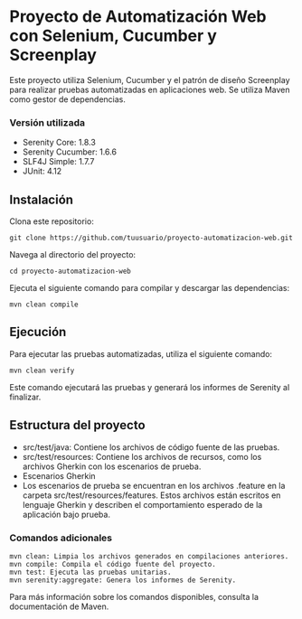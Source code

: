 
# Proyecto de Automatización Web con Selenium, Cucumber y Screenplay

Este proyecto utiliza Selenium, Cucumber y el patrón de diseño Screenplay para realizar pruebas automatizadas en aplicaciones web. Se utiliza Maven como gestor de dependencias.

### Versión utilizada

- Serenity Core: 1.8.3
- Serenity Cucumber: 1.6.6
- SLF4J Simple: 1.7.7
- JUnit: 4.12

## Instalación
Clona este repositorio:

```
git clone https://github.com/tuusuario/proyecto-automatizacion-web.git

```

Navega al directorio del proyecto:

```
cd proyecto-automatizacion-web
```
Ejecuta el siguiente comando para compilar y descargar las dependencias:

```
mvn clean compile
```

## Ejecución
Para ejecutar las pruebas automatizadas, utiliza el siguiente comando:

```
mvn clean verify
```

Este comando ejecutará las pruebas y generará los informes de Serenity al finalizar.

## Estructura del proyecto

- src/test/java: Contiene los archivos de código fuente de las pruebas.
- src/test/resources: Contiene los archivos de recursos, como los archivos Gherkin con los escenarios de prueba.
- Escenarios Gherkin
- Los escenarios de prueba se encuentran en los archivos .feature en la carpeta src/test/resources/features. Estos archivos están escritos en lenguaje Gherkin y describen el comportamiento esperado de la aplicación bajo prueba.

### Comandos adicionales

```
mvn clean: Limpia los archivos generados en compilaciones anteriores.
mvn compile: Compila el código fuente del proyecto.
mvn test: Ejecuta las pruebas unitarias.
mvn serenity:aggregate: Genera los informes de Serenity.
```

Para más información sobre los comandos disponibles, consulta la documentación de Maven.


